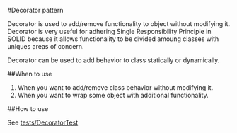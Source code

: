 #Decorator pattern

Decorator is used to add/remove functionality to object without modifying it. Decorator is very useful for adhering
Single Responsibility Principle in SOLID because it allows functionality to be divided  amoung classes with uniques areas
of concern.

Decorator can be used to add behavior to class statically or dynamically. 

##When to use

1. When you want to add/remove class behavior without modifying it.
2. When you want to wrap some object with additional functionality.

##How to use

See [tests/DecoratorTest](/tests/DecoratorTest.php)